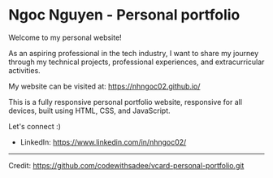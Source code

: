 # Ngoc Nguyen - Personal portfolio

Welcome to my personal website! 

As an aspiring professional in the tech industry, I want to share my journey through my technical projects, professional experiences, and extracurricular activities.

My website can be visited at: https://nhngoc02.github.io/

This is a fully responsive personal portfolio website, responsive for all devices, built using HTML, CSS, and JavaScript.

Let's connect :)
- LinkedIn: https://www.linkedin.com/in/nhngoc02/

----
Credit: https://github.com/codewithsadee/vcard-personal-portfolio.git
